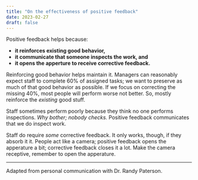 ```yaml
---
title: "On the effectiveness of positive feedback"
date: 2023-02-27
draft: false
---
```


Positive feedback helps because:

- **it reinforces existing good behavior,**
- **it communicate that someone inspects the work, and**
- **it opens the apperture to receive corrective feedback.**

Reinforcing good behavior helps maintain it. Managers can reasonably expect staff to complete 60% of assigned tasks; we want to preserve as much of that good behavior as possible. If we focus on correcting the missing 40%, most people will perform worse not better. So, mostly reinforce the _existing_ good stuff.

Staff sometimes perform poorly because they think no one performs inspections. _Why bother; nobody checks._ Positive feedback communicates that we do inspect work.

Staff do require _some_ corrective feedback. It only works, though, if they absorb it it. People act like a camera; positive feedback opens the apperature a bit; corrective feedback closes it a lot. Make the camera receptive, remember to open the apperature.

---

Adapted from personal communication with Dr. Randy Paterson.

